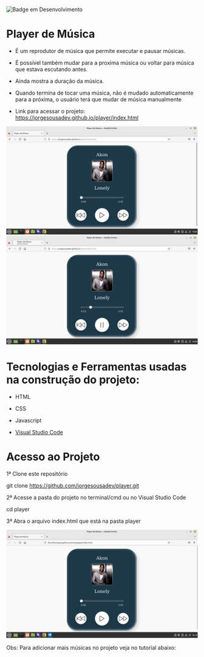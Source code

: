 ![Badge em Desenvolvimento](http://img.shields.io/static/v1?label=STATUS&message=EM%20DESENVOLVIMENTO&color=GREEN&style=for-the-badge)

# Player de Música

* É um reprodutor de música que permite executar e pausar músicas.

* É possível também mudar para a proxima música ou voltar para música que estava escutando antes. 

* Ainda mostra a duração da música.

* Quando termina de tocar uma música, não é mudado automaticamente para a próxima, o usuário terá que mudar de música manualmente 

* Link para acessar o projeto: https://jorgesousadev.github.io/player/index.html

![](/Screenshot/print.png)
![](/Screenshot/print2.png)

# Tecnologias e Ferramentas usadas na construção do projeto:

* HTML
* CSS
* Javascript

* [Visual Studio Code](https://code.visualstudio.com/)

# Acesso ao Projeto

1ª Clone este repositório

git clone https://github.com/jorgesousadev/player.git

2ª Acesse a pasta do projeto no terminal/cmd ou no Visual Studio Code

cd player

3ª Abra o arquivo index.html que está na pasta player

![](/Screenshot/print3.png)

Obs: Para adicionar mais músicas no projeto veja no tutorial abaixo:






